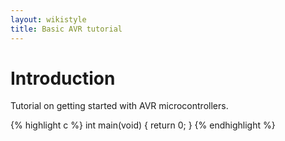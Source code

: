```yaml
---
layout: wikistyle
title: Basic AVR tutorial
---
```


Introduction
============

Tutorial on getting started with AVR microcontrollers.

{% highlight c %}
int main(void) {
	return 0;
}
{% endhighlight %}

